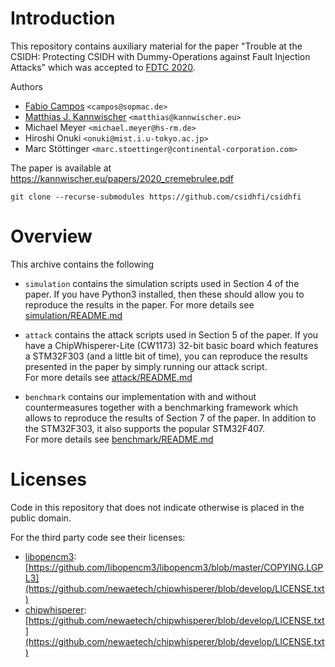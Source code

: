 # Introduction 

This repository contains auxiliary material for the paper "Trouble at the CSIDH: Protecting CSIDH with
Dummy-Operations against Fault Injection Attacks" which was accepted to [FDTC 2020](https://fdtc.deib.polimi.it/FDTC20/index.html).

Authors
 - [Fabio Campos](https://www.sopmac.de/) `<campos@sopmac.de>` 
 - [Matthias J. Kannwischer](https://kannwischer.eu) `<matthias@kannwischer.eu>`
 - Michael Meyer `<michael.meyer@hs-rm.de>`
 - Hiroshi Onuki `<onuki@mist.i.u-tokyo.ac.jp>`
 - Marc Stöttinger `<marc.stoettinger@continental-corporation.com>` 

The paper is available at https://kannwischer.eu/papers/2020_cremebrulee.pdf


```
git clone --recurse-submodules https://github.com/csidhfi/csidhfi
```

# Overview

This archive contains the following 
- `simulation` contains the simulation scripts used in Section 4 of the paper.
  If you have Python3 installed, then these should allow you to reproduce the 
  results in the paper. 
  For more details see [simulation/README.md](./simulation/README.md) 

- `attack` contains the attack scripts used in Section 5 of the paper.
  If you have a ChipWhisperer-Lite (CW1173) 32-bit basic board which features 
  a STM32F303 (and a little bit of time), you can reproduce the results 
  presented in the paper by simply running our attack script.  
  For more details see [attack/README.md](./attack/README.md) 
  
- `benchmark` contains our implementation with and without countermeasures
  together with a benchmarking framework which allows to reproduce the results
  of Section 7 of the paper.
  In addition to the STM32F303, it also supports the popular STM32F407.  
  For more details see [benchmark/README.md](./benchmark/README.md)


# Licenses

Code in this repository that does not indicate otherwise is placed in the public domain. 

For the third party code see their licenses:
- [libopencm3](https://github.com/libopencm3/libopencm3): [https://github.com/libopencm3/libopencm3/blob/master/COPYING.LGPL3](https://github.com/newaetech/chipwhisperer/blob/develop/LICENSE.txt)
- [chipwhisperer](https://github.com/newaetech/chipwhisperer): [https://github.com/newaetech/chipwhisperer/blob/develop/LICENSE.txt](https://github.com/newaetech/chipwhisperer/blob/develop/LICENSE.txt)
